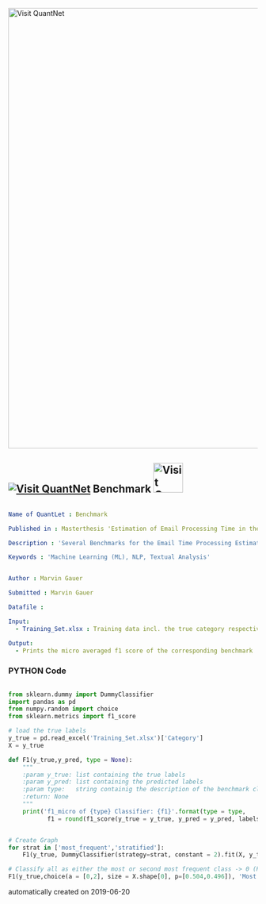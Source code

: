 [<img src="https://github.com/QuantLet/Styleguide-and-FAQ/blob/master/pictures/banner.png" width="888" alt="Visit QuantNet">](http://quantlet.de/)

## [<img src="https://github.com/QuantLet/Styleguide-and-FAQ/blob/master/pictures/qloqo.png" alt="Visit QuantNet">](http://quantlet.de/) **Benchmark** [<img src="https://github.com/QuantLet/Styleguide-and-FAQ/blob/master/pictures/QN2.png" width="60" alt="Visit QuantNet 2.0">](http://quantlet.de/)

```yaml

Name of QuantLet : Benchmark

Published in : Masterthesis 'Estimation of Email Processing Time in the Financial Services Industry'

Description : 'Several Benchmarks for the Email Time Processing Estimator'

Keywords : 'Machine Learning (ML), NLP, Textual Analysis'


Author : Marvin Gauer

Submitted : Marvin Gauer

Datafile : 

Input:
  - Training_Set.xlsx : Training data incl. the true category respectively label  

Output: 
  - Prints the micro averaged f1 score of the corresponding benchmark

```

### PYTHON Code
```python

from sklearn.dummy import DummyClassifier
import pandas as pd
from numpy.random import choice
from sklearn.metrics import f1_score

# load the true labels
y_true = pd.read_excel('Training_Set.xlsx')['Category']
X = y_true

def F1(y_true,y_pred, type = None):
    """
    :param y_true: list containing the true labels
    :param y_pred: list containing the predicted labels
    :param type:   string containig the description of the benchmark classifier
    :return: None
    """
    print('f1_micro of {type} Classifier: {f1}'.format(type = type,
           f1 = round(f1_score(y_true = y_true, y_pred = y_pred, labels = [0,1,2,3,4], average = 'micro'),3)))


# Create Graph
for strat in ['most_frequent','stratified']:
    F1(y_true, DummyClassifier(strategy=strat, constant = 2).fit(X, y_true).predict(X), strat)

# Classify all as either the most or second most frequent class -> 0 (Prob: 0.504) or 2 (Prob: 0.496
F1(y_true,choice(a = [0,2], size = X.shape[0], p=[0.504,0.496]), 'Most two frequent classes')

```

automatically created on 2019-06-20